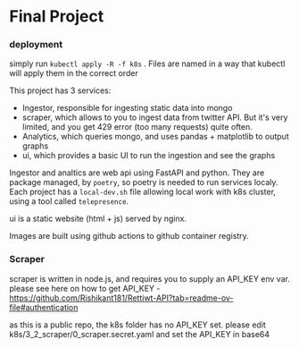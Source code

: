 # Final Project

### deployment 
simply run `kubectl apply -R -f k8s` . Files are named in a way that kubectl will apply them in the correct order

This project has 3 services:

- Ingestor, responsible for ingesting static data into mongo
- scraper, which allows to you to ingest data from twitter API. But it's very limited, and you get 429 error (too many requests) quite often.
- Analytics, which queries mongo, and uses pandas + matplotlib to output graphs
- ui, which provides a basic UI to run the ingestion and see the graphs


Ingestor and analtics are web api using FastAPI and python. They are package managed, by `poetry`, so poetry is needed to run services localy. Each project has a `local-dev.sh` file allowing local work with k8s cluster, using a tool called `telepresence`.

ui is a static website (html + js) served by nginx.

Images are built using github actions to github container registry.

### Scraper

scraper is written in node.js, and requires you to supply an API_KEY env var.
please see here on how to get API_KEY - https://github.com/Rishikant181/Rettiwt-API?tab=readme-ov-file#authentication

as this is a public repo, the k8s folder has no API_KEY set.
please edit k8s/3_2_scraper/0_scraper.secret.yaml and set the API_KEY in base64